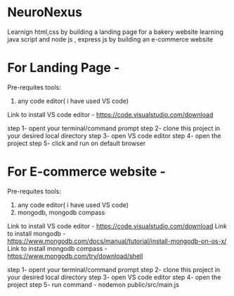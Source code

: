 # NeuroNexus
Learnign html,css by building a landing page for a bakery website 
learning java script and node js , express js by building an e-commerce website


# For Landing Page - 
Pre-requites tools:
1. any code editor( i have used VS code)

Link to install VS code editor - https://code.visualstudio.com/download

step 1- opent your terminal/command prompt
step 2- clone this project in your desired local directory 
step 3- open VS code editor
step 4- open the project 
step 5- click and run on default browser


# For E-commerce website -
Pre-requites tools:
1. any code editor( i have used VS code)
2. mongodb, mongodb compass

Link to install VS code editor - https://code.visualstudio.com/download
Link to install mongodb  - https://www.mongodb.com/docs/manual/tutorial/install-mongodb-on-os-x/
Link to install mongodb compass - https://www.mongodb.com/try/download/shell

step 1- opent your terminal/command prompt
step 2- clone this project in your desired local directory 
step 3- open VS code editor
step 4- open the project 
step 5- run command - nodemon public/src/main.js



